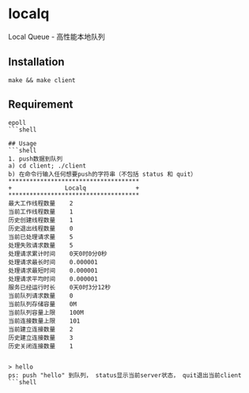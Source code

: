 # localq
Local Queue - 高性能本地队列

## Installation
```shell
make && make client
```
## Requirement
```shell
epoll
```shell

## Usage
```shell
1. push数据到队列
a) cd client; ./client
b) 在命令行输入任何想要push的字符串（不包括 status 和 quit）
*************************************
+               Localq              +
*************************************
最大工作线程数量	2
当前工作线程数量	1
历史创建线程数量	1
历史退出线程数量	0
当前已处理请求量	5
处理失败请求数量	5
处理请求累计时间	0天0时0分0秒
处理请求最长时间	0.000001
处理请求最短时间	0.000001
处理请求平均时间	0.000001
服务已经运行时长	0天0时3分12秒
当前队列请求数量	0
当前队列存储容量	0M
当前队列容量上限	100M
当前连接数量上限	101
当前建立连接数量	2
历史建立连接数量	3
历史关闭连接数量	1


> hello
ps: push "hello" 到队列， status显示当前server状态， quit退出当前client
```shell
